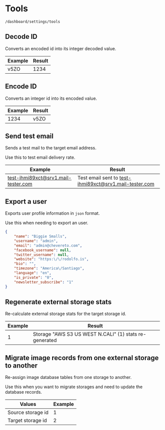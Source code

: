 # Tools

`/dashboard/settings/tools`

## Decode ID

Converts an encoded id into its integer decoded value.

| Example | Result |
| ------- | ------ |
| v5ZO    | 1234   |

## Encode ID

Converts an integer id into its encoded value.

| Example | Result |
| ------- | ------ |
| 1234    | v5ZO   |

## Send test email

Sends a test mail to the target email address.

Use this to test email delivery rate.

| Example                             | Result                                                 |
| ----------------------------------- | ------------------------------------------------------ |
| test-ihmi89xct@srv1.mail-tester.com | Test email sent to test-ihmi89xct@srv1.mail-tester.com |

## Export a user

Exports user profile information in `json` format.

Use this when needing to export an user.

```json
{
    "name": "Biggie Smalls",
    "username": "admin",
    "email": "admin@chevereto.com",
    "facebook_username": null,
    "twitter_username": null,
    "website": "https:\/\/rodolfo.is",
    "bio": "",
    "timezone": "America\/Santiago",
    "language": "en",
    "is_private": "0",
    "newsletter_subscribe": "1"
}
```

## Regenerate external storage stats

Re-calculate external storage stats for the target storage id.

| Example | Result                                                 |
| ------- | ------------------------------------------------------ |
| 1       | Storage "AWS S3 US WEST N.CALI" (1) stats re-generated |

## Migrate image records from one external storage to another

Re-assign image database tables from one storage to another.

Use this when you want to migrate storages and need to update the database records.

| Values            | Example |
| ----------------- | ------- |
| Source storage id | 1       |
| Target storage id | 2       |
